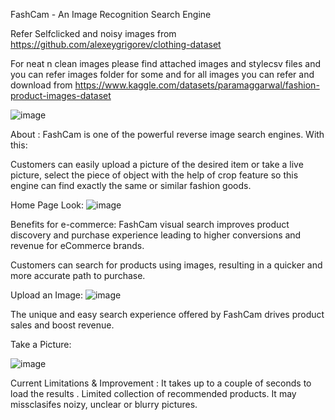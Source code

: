 FashCam - An Image Recognition Search Engine

Refer Selfclicked and noisy images from https://github.com/alexeygrigorev/clothing-dataset

For neat n clean images please find attached images and stylecsv files and you can refer images folder for some and for all images you can refer and download from https://www.kaggle.com/datasets/paramaggarwal/fashion-product-images-dataset

![image](https://user-images.githubusercontent.com/113503622/217513369-2ad0b953-6588-450e-8657-4493b9d650f7.png)

About : FashCam is one of the powerful reverse image search engines. 
With this:

Customers can easily upload a picture of the desired item or take a live picture, select the piece of object with the help of crop feature so this engine can find exactly the same or similar fashion goods.

Home Page Look:
![image](https://user-images.githubusercontent.com/113503622/217514556-d7c4ab69-99d6-42ef-9d04-e030eddd583d.png)

Benefits for e-commerce: FashCam visual search improves product discovery and purchase experience leading to higher conversions and revenue for eCommerce brands. 

Customers can search for products using images, resulting in a quicker and more accurate path to purchase. 

Upload an Image:
![image](https://user-images.githubusercontent.com/113503622/217516388-6b2707df-eb48-46bc-975a-2b33fb61d052.png)


The unique and easy search experience offered by FashCam drives product sales and boost revenue.

Take a Picture:

![image](https://user-images.githubusercontent.com/113503622/217515985-36cdb244-fa44-4e0b-99e0-5859b2b923b2.png)


Current Limitations & Improvement : It takes up to a couple of seconds to load the results .
Limited collection of recommended products.
It may missclasifes noizy, unclear or blurry pictures.






